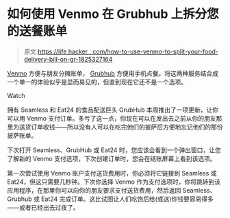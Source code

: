 # 如何使用 Venmo 在 Grubhub 上拆分您的送餐账单

> 原文:[https://life hacker . com/how-to-use-venmo-to-split-your-food-delivery-bill-on-gr-1825327164](https://lifehacker.com/how-to-use-venmo-to-split-your-food-delivery-bill-on-gr-1825327164)

[Venmo](https://twocents.lifehacker.com/whats-better-apple-pay-cash-vs-google-wallet-vs-venm-1821218263) 方便与朋友分摊账单， [Grubhub](https://lifehacker.com/im-grubhub-cto-maria-belousova-and-this-is-how-i-work-1819373669#_ga=2.161602684.151127572.1523807864-396842925.1520800403) 方便用手机点餐。将这两种服务结合成一个单一的体验似乎是显而易见的，但直到现在它还不是一个选项。

Watch

拥有 Seamless 和 Eat24 的食品配送巨头 GrubHub 本周推出了一项更新，让你可以用 Venmo 支付订单。多亏了这一点，你现在可以在发出去之前从你的朋友那里为送货订单收钱——所以没有人可以在吃完他们的披萨后方便地忘记他们的那份披萨账单。

下次打开 Seamless、GrubHub 或 Eat24 时，您应该会看到一个弹出窗口，让您了解新的 Venmo 支付选项，下次创建订单时，您会在结账屏幕上看到该选项。

第一次尝试使用 Venmo 账户支付送货费用时，你必须将它链接到 Seamless 或 Eat24，但这只需要几秒钟。下次你选择 Venmo 作为支付选项时，你将跳转到该应用程序，在那里你可以向你的朋友要求支付送货费用，然后返回 Seamless、Grubhub 或 Eat24 完成订单。这比试图让人们吃饱后给(或送)你钱要容易得多——或者已经出去过夜了。